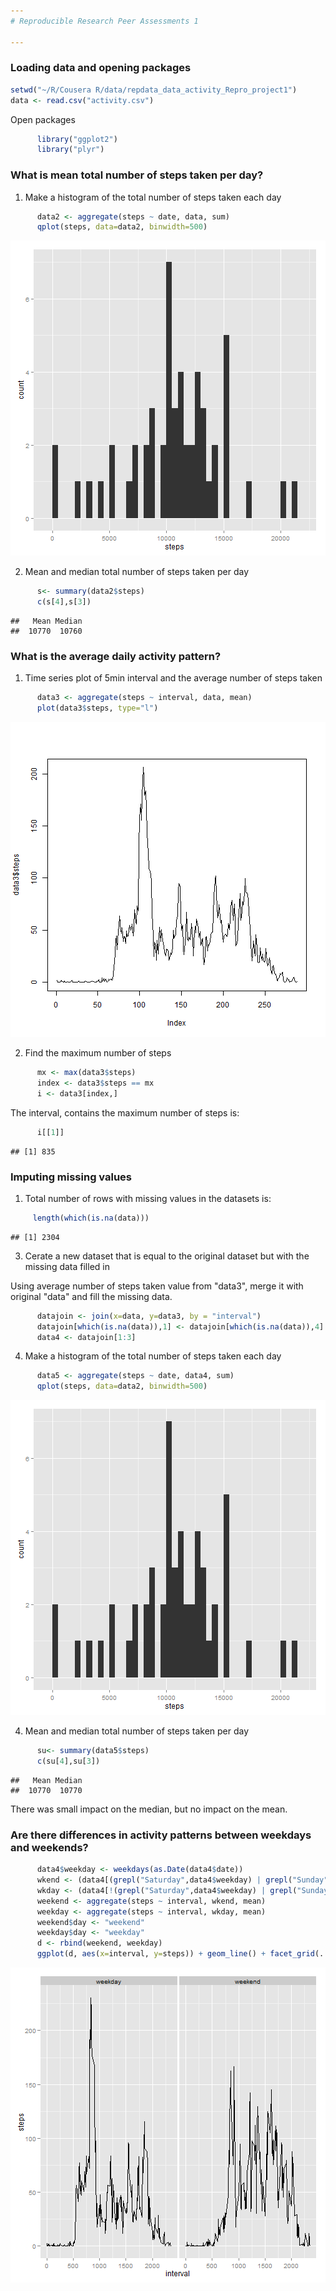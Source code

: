 ```yaml
---
# Reproducible Research Peer Assessments 1

---
```



### Loading data and opening packages


```r
setwd("~/R/Cousera R/data/repdata_data_activity_Repro_project1")
data <- read.csv("activity.csv")
```

Open packages


```r
      library("ggplot2")
      library("plyr")
```

### What is mean total number of steps taken per day?

1. Make a histogram of the total number of steps taken each day

```r
      data2 <- aggregate(steps ~ date, data, sum)
      qplot(steps, data=data2, binwidth=500)
```

![plot of chunk unnamed-chunk-3](figure/unnamed-chunk-3-1.png) 

2. Mean and median total number of steps taken per day 

```r
      s<- summary(data2$steps)
      c(s[4],s[3])
```

```
##   Mean Median 
##  10770  10760
```

### What is the average daily activity pattern?

1. Time series plot of 5min interval and the average number of steps taken 

```r
      data3 <- aggregate(steps ~ interval, data, mean)
      plot(data3$steps, type="l")
```

![plot of chunk unnamed-chunk-5](figure/unnamed-chunk-5-1.png) 

2. Find the maximum number of steps

```r
      mx <- max(data3$steps)
      index <- data3$steps == mx
      i <- data3[index,]
```
The interval, contains the maximum number of steps is:

```r
      i[[1]]
```

```
## [1] 835
```

### Imputing missing values

1. Total number of rows with missing values in the datasets is:

```r
     length(which(is.na(data)))
```

```
## [1] 2304
```

3. Cerate a new dataset that is equal to the original dataset but with the missing data filled in

Using average number of steps taken value from "data3", merge it with original "data" and fill the missing data.
```r
      datajoin <- join(x=data, y=data3, by = "interval")
      datajoin[which(is.na(data)),1] <- datajoin[which(is.na(data)),4]
      data4 <- datajoin[1:3]
```

4. Make a histogram of the total number of steps taken each day

```r
      data5 <- aggregate(steps ~ date, data4, sum)
      qplot(steps, data=data2, binwidth=500)
```

![plot of chunk unnamed-chunk-10](figure/unnamed-chunk-10-1.png) 

4. Mean and median total number of steps taken per day 

```r
      su<- summary(data5$steps)
      c(su[4],su[3])
```

```
##   Mean Median 
##  10770  10770
```
There was small impact on the median, but no impact on the mean.

### Are there differences in activity patterns between weekdays and weekends?


```r
      data4$weekday <- weekdays(as.Date(data4$date))
      wkend <- (data4[(grepl("Saturday",data4$weekday) | grepl("Sunday",data4$weekday)) == TRUE,])
      wkday <- (data4[!(grepl("Saturday",data4$weekday) | grepl("Sunday",data4$weekday)) == TRUE,])
      weekend <- aggregate(steps ~ interval, wkend, mean)
      weekday <- aggregate(steps ~ interval, wkday, mean)
      weekend$day <- "weekend"
      weekday$day <- "weekday"
      d <- rbind(weekend, weekday)
      ggplot(d, aes(x=interval, y=steps)) + geom_line() + facet_grid(. ~ day)
```

![plot of chunk unnamed-chunk-12](figure/unnamed-chunk-12-1.png) 


